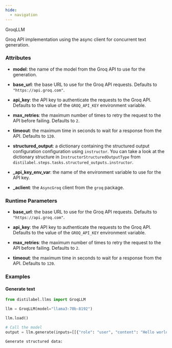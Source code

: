 ```yaml
---
hide:
  - navigation
---
```

GroqLLM


Groq API implementation using the async client for concurrent text generation.







### Attributes

- **model**: the name of the model from the Groq API to use for the generation.

- **base_url**: the base URL to use for the Groq API requests. Defaults to  `"https://api.groq.com"`.

- **api_key**: the API key to authenticate the requests to the Groq API. Defaults to  the value of the `GROQ_API_KEY` environment variable.

- **max_retries**: the maximum number of times to retry the request to the API before  failing. Defaults to `2`.

- **timeout**: the maximum time in seconds to wait for a response from the API. Defaults  to `120`.

- **structured_output**: a dictionary containing the structured output configuration configuration  using `instructor`. You can take a look at the dictionary structure in  `InstructorStructuredOutputType` from `distilabel.steps.tasks.structured_outputs.instructor`.

- **_api_key_env_var**: the name of the environment variable to use for the API key.

- **_aclient**: the `AsyncGroq` client from the `groq` package.





### Runtime Parameters

- **base_url**: the base URL to use for the Groq API requests. Defaults to  `"https://api.groq.com"`.

- **api_key**: the API key to authenticate the requests to the Groq API. Defaults to  the value of the `GROQ_API_KEY` environment variable.

- **max_retries**: the maximum number of times to retry the request to the API before  failing. Defaults to `2`.

- **timeout**: the maximum time in seconds to wait for a response from the API. Defaults  to `120`.




### Examples


#### Generate text
```python
from distilabel.llms import GroqLLM

llm = GroqLLM(model="llama3-70b-8192")

llm.load()

# Call the model
output = llm.generate(inputs=[[{"role": "user", "content": "Hello world!"}]])

Generate structured data:
```



